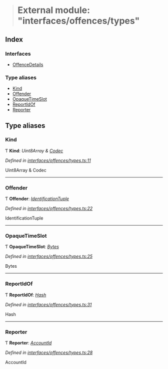 > # External module: "interfaces/offences/types"

## Index

### Interfaces

* [OffenceDetails](../interfaces/_interfaces_offences_types_.offencedetails.md)

### Type aliases

* [Kind](_interfaces_offences_types_.md#kind)
* [Offender](_interfaces_offences_types_.md#offender)
* [OpaqueTimeSlot](_interfaces_offences_types_.md#opaquetimeslot)
* [ReportIdOf](_interfaces_offences_types_.md#reportidof)
* [Reporter](_interfaces_offences_types_.md#reporter)

## Type aliases

###  Kind

Ƭ **Kind**: *Uint8Array & [Codec](../interfaces/_types_.codec.md)*

*Defined in [interfaces/offences/types.ts:11](https://github.com/polkadot-js/api/blob/07d23d5/packages/types/src/interfaces/offences/types.ts#L11)*

Uint8Array & Codec

___

###  Offender

Ƭ **Offender**: *[IdentificationTuple](_interfaces_session_types_.md#identificationtuple)*

*Defined in [interfaces/offences/types.ts:22](https://github.com/polkadot-js/api/blob/07d23d5/packages/types/src/interfaces/offences/types.ts#L22)*

IdentificationTuple

___

###  OpaqueTimeSlot

Ƭ **OpaqueTimeSlot**: *[Bytes](../classes/_primitive_bytes_.bytes.md)*

*Defined in [interfaces/offences/types.ts:25](https://github.com/polkadot-js/api/blob/07d23d5/packages/types/src/interfaces/offences/types.ts#L25)*

Bytes

___

###  ReportIdOf

Ƭ **ReportIdOf**: *[Hash](_interfaces_runtime_types_.md#hash)*

*Defined in [interfaces/offences/types.ts:31](https://github.com/polkadot-js/api/blob/07d23d5/packages/types/src/interfaces/offences/types.ts#L31)*

Hash

___

###  Reporter

Ƭ **Reporter**: *[AccountId](../classes/_primitive_generic_accountid_.accountid.md)*

*Defined in [interfaces/offences/types.ts:28](https://github.com/polkadot-js/api/blob/07d23d5/packages/types/src/interfaces/offences/types.ts#L28)*

AccountId
